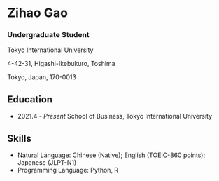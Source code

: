 # Zihao Gao

### Undergraduate Student

Tokyo International University

4-42-31, Higashi-Ikebukuro, Toshima

Tokyo, Japan, 170-0013

## Education
 - 2021.4 - *Present* School of Business, Tokyo International University


## Skills
 - Natural Language: Chinese (Native); English (TOEIC-860 points); Japanese (JLPT-N1)
 - Programming Language: Python, R
